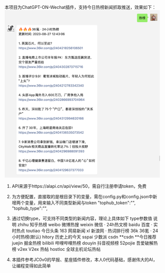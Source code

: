 本项目为ChatGPT-ON-Wechat插件，支持今日热榜新闻抓取推送，效果如下：
![Alt text](image.png)

1. API来源于https://alapi.cn/api/view/50，需自行注册申请token，免费
3. 为方便配置，直接取的是根目录下的变量，需在config.py和config.json中新增两个变量，用来输入不同类型新闻与token 
    "tophub_token":"",
    "tophub_type":"",
4. 通过切换type，可支持不同类型的新闻内容，理论上具体如下
type参数值	说明
zhihu	知乎热榜
weibo	微博热搜
weixin	微信 ‧ 24h热文榜
baidu	百度 ‧ 实时热点
toutiao	今日头条
163	网易新闻
xl	新浪网 ‧ 热词排行榜
36k	36氪 ‧ 24小时热榜(默认)
hitory	历史上的今天
sspai	少数派
csdn	**csdn **今日推荐
juejin	掘金热榜
bilibili	哔哩哔哩热榜
douyin	抖音视频榜
52pojie	吾爱破解热榜
v2ex	V2ex 热帖
hostloc	全球主机论坛热帖

5. 本插件参考JC0v0的早报、星座插件修改，本人0代码基础，感谢伟大的AI，让编程变得如此简单
